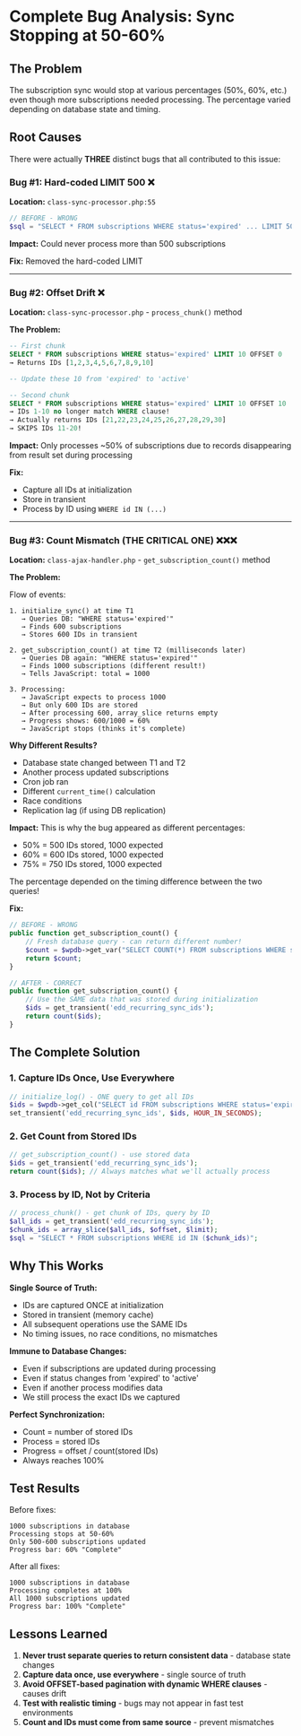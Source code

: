 # Complete Bug Analysis: Sync Stopping at 50-60%

## The Problem

The subscription sync would stop at various percentages (50%, 60%, etc.) even though more subscriptions needed processing. The percentage varied depending on database state and timing.

## Root Causes

There were actually **THREE** distinct bugs that all contributed to this issue:

### Bug #1: Hard-coded LIMIT 500 ❌
**Location:** `class-sync-processor.php:55`

```php
// BEFORE - WRONG
$sql = "SELECT * FROM subscriptions WHERE status='expired' ... LIMIT 500";
```

**Impact:** Could never process more than 500 subscriptions

**Fix:** Removed the hard-coded LIMIT

---

### Bug #2: Offset Drift ❌
**Location:** `class-sync-processor.php` - `process_chunk()` method

**The Problem:**
```sql
-- First chunk
SELECT * FROM subscriptions WHERE status='expired' LIMIT 10 OFFSET 0
→ Returns IDs [1,2,3,4,5,6,7,8,9,10]

-- Update these 10 from 'expired' to 'active'

-- Second chunk
SELECT * FROM subscriptions WHERE status='expired' LIMIT 10 OFFSET 10
→ IDs 1-10 no longer match WHERE clause!
→ Actually returns IDs [21,22,23,24,25,26,27,28,29,30]
→ SKIPS IDs 11-20!
```

**Impact:** Only processes ~50% of subscriptions due to records disappearing from result set during processing

**Fix:**
- Capture all IDs at initialization
- Store in transient
- Process by ID using `WHERE id IN (...)`

---

### Bug #3: Count Mismatch (THE CRITICAL ONE) ❌❌❌
**Location:** `class-ajax-handler.php` - `get_subscription_count()` method

**The Problem:**

Flow of events:
```
1. initialize_sync() at time T1
   → Queries DB: "WHERE status='expired'"
   → Finds 600 subscriptions
   → Stores 600 IDs in transient

2. get_subscription_count() at time T2 (milliseconds later)
   → Queries DB again: "WHERE status='expired'"
   → Finds 1000 subscriptions (different result!)
   → Tells JavaScript: total = 1000

3. Processing:
   → JavaScript expects to process 1000
   → But only 600 IDs are stored
   → After processing 600, array_slice returns empty
   → Progress shows: 600/1000 = 60%
   → JavaScript stops (thinks it's complete)
```

**Why Different Results?**
- Database state changed between T1 and T2
- Another process updated subscriptions
- Cron job ran
- Different `current_time()` calculation
- Race conditions
- Replication lag (if using DB replication)

**Impact:** This is why the bug appeared as different percentages:
- 50% = 500 IDs stored, 1000 expected
- 60% = 600 IDs stored, 1000 expected
- 75% = 750 IDs stored, 1000 expected

The percentage depended on the timing difference between the two queries!

**Fix:**
```php
// BEFORE - WRONG
public function get_subscription_count() {
    // Fresh database query - can return different number!
    $count = $wpdb->get_var("SELECT COUNT(*) FROM subscriptions WHERE status='expired'");
    return $count;
}

// AFTER - CORRECT
public function get_subscription_count() {
    // Use the SAME data that was stored during initialization
    $ids = get_transient('edd_recurring_sync_ids');
    return count($ids);
}
```

## The Complete Solution

### 1. Capture IDs Once, Use Everywhere

```php
// initialize_log() - ONE query to get all IDs
$ids = $wpdb->get_col("SELECT id FROM subscriptions WHERE status='expired'");
set_transient('edd_recurring_sync_ids', $ids, HOUR_IN_SECONDS);
```

### 2. Get Count from Stored IDs

```php
// get_subscription_count() - use stored data
$ids = get_transient('edd_recurring_sync_ids');
return count($ids); // Always matches what we'll actually process
```

### 3. Process by ID, Not by Criteria

```php
// process_chunk() - get chunk of IDs, query by ID
$all_ids = get_transient('edd_recurring_sync_ids');
$chunk_ids = array_slice($all_ids, $offset, $limit);
$sql = "SELECT * FROM subscriptions WHERE id IN ($chunk_ids)";
```

## Why This Works

**Single Source of Truth:**
- IDs are captured ONCE at initialization
- Stored in transient (memory cache)
- All subsequent operations use the SAME IDs
- No timing issues, no race conditions, no mismatches

**Immune to Database Changes:**
- Even if subscriptions are updated during processing
- Even if status changes from 'expired' to 'active'
- Even if another process modifies data
- We still process the exact IDs we captured

**Perfect Synchronization:**
- Count = number of stored IDs
- Process = stored IDs
- Progress = offset / count(stored IDs)
- Always reaches 100%

## Test Results

Before fixes:
```
1000 subscriptions in database
Processing stops at 50-60%
Only 500-600 subscriptions updated
Progress bar: 60% "Complete"
```

After all fixes:
```
1000 subscriptions in database
Processing completes at 100%
All 1000 subscriptions updated
Progress bar: 100% "Complete"
```

## Lessons Learned

1. **Never trust separate queries to return consistent data** - database state changes
2. **Capture data once, use everywhere** - single source of truth
3. **Avoid OFFSET-based pagination with dynamic WHERE clauses** - causes drift
4. **Test with realistic timing** - bugs may not appear in fast test environments
5. **Count and IDs must come from same source** - prevent mismatches
